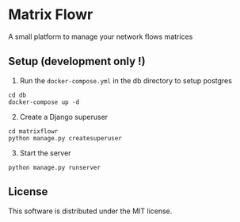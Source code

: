 # Matrix Flowr

A small platform to manage your network flows matrices

## Setup (development only !)

1. Run the `docker-compose.yml` in the db directory to setup postgres

```
cd db
docker-compose up -d
```

2. Create a Django superuser

```
cd matrixflowr
python manage.py createsuperuser
```

3. Start the server

```
python manage.py runserver
```

## License

This software is distributed under the MIT license.
